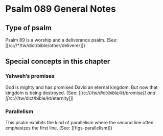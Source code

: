 # Psalm 089 General Notes
## Type of psalm

Psalm 89 is a worship and a deliverance psalm. (See: [[rc://*/tw/dict/bible/other/deliverer]])

## Special concepts in this chapter

### Yahweh’s promises
God is mighty and has promised David an eternal kingdom. But now that kingdom is being destroyed. (See: [[rc://*/tw/dict/bible/kt/promise]] and [[rc://*/tw/dict/bible/kt/eternity]])

### Parallelism
This psalm exhibits the kind of parallelism where the second line often emphasizes the first line. (See: [[figs-parallelism]])